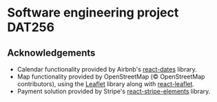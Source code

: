 # Software engineering project DAT256

## Acknowledgements
* Calendar functionality provided by Airbnb's [react-dates](https://github.com/airbnb/react-dates) library.
* Map functionality provided by OpenStreetMap (© OpenStreetMap contributors), using the [Leaflet](https://leafletjs.com/) library along with [react-leaflet](https://react-leaflet.js.org/).
* Payment solution provided by Stripe's [react-stripe-elements](https://github.com/stripe/react-stripe-elements) library.